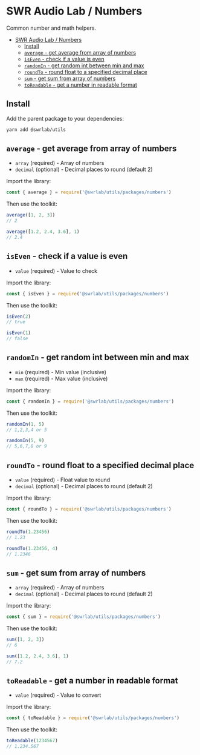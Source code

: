 # SWR Audio Lab / Numbers

Common number and math helpers.

- [SWR Audio Lab / Numbers](#swr-audio-lab--numbers)
  - [Install](#install)
  - [`average` - get average from array of numbers](#average---get-average-from-array-of-numbers)
  - [`isEven` - check if a value is even](#iseven---check-if-a-value-is-even)
  - [`randomIn` - get random int between min and max](#randomin---get-random-int-between-min-and-max)
  - [`roundTo` - round float to a specified decimal place](#roundto---round-float-to-a-specified-decimal-place)
  - [`sum` - get sum from array of numbers](#sum---get-sum-from-array-of-numbers)
  - [`toReadable` - get a number in readable format](#toreadable---get-a-number-in-readable-format)

## Install

Add the parent package to your dependencies:

```sh
yarn add @swrlab/utils
```

## `average` - get average from array of numbers

- `array` (required) - Array of numbers
- `decimal` (optional) - Decimal places to round (default 2)

Import the library:

```js
const { average } = require('@swrlab/utils/packages/numbers')
```

Then use the toolkit:

```js
average([1, 2, 3])
// 2

average([1.2, 2.4, 3.6], 1)
// 2.4
```

## `isEven` - check if a value is even

- `value` (required) - Value to check

Import the library:

```js
const { isEven } = require('@swrlab/utils/packages/numbers')
```

Then use the toolkit:

```js
isEven(2)
// true

isEven(1)
// false
```

## `randomIn` - get random int between min and max

- `min` (required) - Min value (inclusive)
- `max` (required) - Max value (inclusive)

Import the library:

```js
const { randomIn } = require('@swrlab/utils/packages/numbers')
```

Then use the toolkit:

```js
randomIn(1, 5)
// 1,2,3,4 or 5

randomIn(5, 9)
// 5,6,7,8 or 9
```

## `roundTo` - round float to a specified decimal place

- `value` (required) - Float value to round
- `decimal` (optional) - Decimal places to round (default 2)

Import the library:

```js
const { roundTo } = require('@swrlab/utils/packages/numbers')
```

Then use the toolkit:

```js
roundTo(1.23456)
// 1.23

roundTo(1.23456, 4)
// 1.2346
```

## `sum` - get sum from array of numbers

- `array` (required) - Array of numbers
- `decimal` (optional) - Decimal places to round (default 2)

Import the library:

```js
const { sum } = require('@swrlab/utils/packages/numbers')
```

Then use the toolkit:

```js
sum([1, 2, 3])
// 6

sum([1.2, 2.4, 3.6], 1)
// 7.2
```

## `toReadable` - get a number in readable format

- `value` (required) - Value to convert

Import the library:

```js
const { toReadable } = require('@swrlab/utils/packages/numbers')
```

Then use the toolkit:

```js
toReadable(1234567)
// 1.234.567
```

